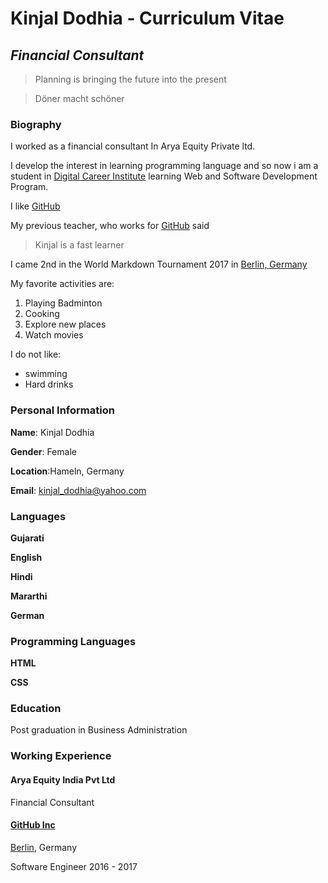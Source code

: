 # **Kinjal Dodhia** - Curriculum Vitae
## *Financial Consultant*

>Planning is bringing the future into the present

>Döner macht schöner

### Biography
I worked as a financial consultant In Arya Equity Private ltd.

I develop the interest in learning programming language and so now i am a student in [Digital Career Institute](https://digitalcareerinstitute.org) learning Web and Software Development Program.

I like [GitHub][1]

My previous teacher, who works for [GitHub][1] said
>Kinjal is a fast learner

I came 2nd in the World Markdown Tournament 2017 in [Berlin, Germany][2]

My favorite activities are:
1. Playing Badminton
2. Cooking
3. Explore new places
4. Watch movies


I do not like:
- swimming
- Hard drinks





### Personal Information

**Name**: Kinjal Dodhia

**Gender**: Female

**Location**:Hameln, Germany

**Email**: kinjal_dodhia@yahoo.com

### Languages

**Gujarati**

**English**

**Hindi**

**Mararthi**

**German**

### Programming Languages
**HTML**

**CSS**

### Education
Post graduation in Business Administration

### Working Experience

#### Arya Equity India Pvt Ltd
Financial Consultant

#### [GitHub Inc][1]
[Berlin][2], Germany

Software Engineer 2016 - 2017


[1]: https://github.com 
[2]: https://www.berlin.de




